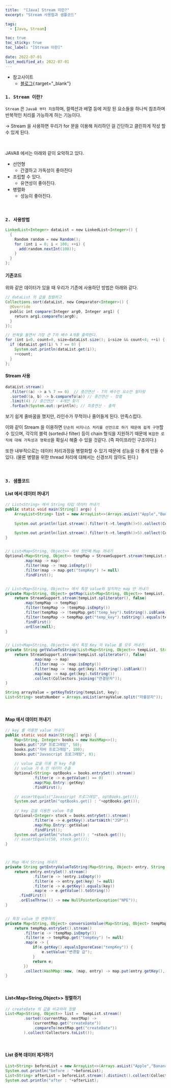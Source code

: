 ```yaml
---
title:  "[Java] Stream 이란?"
excerpt: "Stream 사용법과 샘플코드"

tags:
  - [Java, Stream]

toc: true
toc_sticky: true
toc_label: "[Stream 이란]"
 
date: 2022-07-01
last_modified_at: 2022-07-01
---
```


- 참고사이트
  - [블로그](https://doohyun.tistory.com/21){:target="_blank"}


### ``1. Stream 이란?``

`Stream` 은 `Java8 부터 지원`하며, 컬렉션과 배열 등에 저장 된 요소들을 하나씩 참조하며 반복적인 처리를 가능하게 하는 기능이다.

-> Stream 을 사용하면 우리가 for 문을 이용해 처리하던 걸 간단하고 클린하게 작성 할 수 있게 된다.

<br>

JAVA8 에서는 아래와 같이 요악하고 있다.

- 선언형
  - 간결하고 가독성이 좋아진다
- 조립할 수 있다.
  - 유연성이 좋아진다.
- 병렬화
  - 성능이 좋아진다.

<br>


### ``2. 사용방법``


```java
LinkedList<Integer> dataList = new LinkedList<Integer>() {    
  {
    Random random = new Random();
    for (int i = 0; i < 100; ++i) {
      add(random.nextInt(100));
    }
  }
};
```


#### 기존코드
위와 같은 데이터가 있을 때 우리가 기존에 사용하던 방법은 아래와 같다.


```java
// dataList 의 값을 정렬하고
Collections.sort(dataList, new Comparator<Integer>() {
  @Override    
  public int compare(Integer arg0, Integer arg1) {
    return arg1.compareTo(arg0);    
  }
}); 

// 반복을 돌면서 가장 큰 7의 배수 4개를 출력한다.
for (int i=0, count=0, size=dataList.size(); i<size && count<4; ++i) {
  if (dataList.get(i) % 7 == 0) {
    System.out.println(dataList.get(i));        
    ++count;
  }
};
```


#### Stream 사용


```java
dataList.stream()
  .filter((a) -> a % 7 == 0)  // 중간연산 - 7의 배수인 요소만 필터링 
  .sorted((a, b) -> b.compareTo(a)) // 중간연산 - 정렬
  .limit(4) // 중간연산 - 4개만 찾기
  .forEach(System.out::println); // 최종연산 - 출력
```

보기 쉽게 줄바꿈을 했지만, 라인수가 무척이나 줄어들게 된다. 만족스럽다.

이와 같이 Stream 을 이용하면 `단순히 비지니스 처리를 선언으로 하기 때문에 쉽게 구현`할 수 있으며, 각각의 블럭 (sorted나 filter) 등이 chain 형식을 지원하기 때문에 `복잡한 로직에 대해 가독성과 명확성`을 확실시 해줄 수 있을 것같다. (즉 파이프라인 구조이다.)

또한 내부적으로는 데이터 처리과정을 병렬화할 수 있기 때문에 성능을 더 좋게 만들 수 있다. (물론 병렬을 위한 thread 처리에 대해서는 신경쓰지 않아도 된다.)


<br>

### ``3. 샘플코드``

#### List 에서 데이터 꺼내기

```java
// List<String> 에서 String 타입 데이터 꺼내기
public static void main(String[] args) {
	ArrayList<String> list = new ArrayList<>(Arrays.asList("Apple","Banana","Melon","Grape","Strawberry"));
	
	System.out.println(list.stream().filter(t->t.length()>5).collect(Collectors.joining(" "))); //Banana Strawberry

	System.out.println(list.stream().filter(t->t.length()>5).collect(Collectors.toList())); //[Banana, Strawberry]
}


// List<Map<String, Object>> 에서 첫번째 Map 꺼내기
Optional<Map<String, Object>> tempMap = StreamSupport.stream(tempList.spliterator(), false)
		.map(map -> map)
		.filter(map -> !map.isEmpty())
		.filter(map -> map.get("tempKey") != null)
		.findFirst();


// List<Map<String, Object>> 에서 특정 value와 일치하는 map 만 꺼내기
private Map<String, Object> getMap(List<Map<String, Object>> tempList, String tempValue) {
	return StreamSupport.stream(tempList.spliterator(), false)
		.map(tempMap -> tempMap)
		.filter(tempMap -> !tempMap.isEmpty())
		.filter(tempMap -> !tempMap.get("temp_key").toString().isBlank())
		.filter(tempMap -> tempMap.get("temp_key").toString().equals(tempValue))
		.findFirst()
		.orElse(null);
}	


// List<Map<String, Object>> 에서 특정 Key 의 Value 를 모두 꺼내기
private String getValueToString(List<Map<String, Object>> tempList, String key) {
	return StreamSupport.stream(tempList.spliterator(), false)
			.map(map -> map)
			.filter(map -> !map.isEmpty())
			.filter(map -> !map.get(key).toString().isBlank())
			.map(map -> map.get(key).toString())
			.collect(Collectors.joining("연결문자"));
}

String arrayValue = getKeyToString(tempList, key);
List<String> seatsNumber = Arrays.asList(arrayValue.split("자를문자"));
```
<br>



#### Map 에서 데이터 꺼내기

```java
// key 를 이용한 value 꺼내기
public static void main(String[] args) {
	Map<String, Integer> books = new HashMap<>();
	books.put("JSP 프로그래밍", 50);
	books.put("자바 프로그래밍", 100);
	books.put("Javascript 프로그래밍", 0);
	
	// value 값을 이용 한 key 추출
	// value 가 0 인 데이터 추출
	Optional<String> optBooks = books.entrySet().stream()
			.filter(e -> e.getValue() == 0)
			.map(Map.Entry::getKey)
			.findFirst();

	// assertEquals("Javascript 프로그래밍", optBooks.get());
	System.out.println("optBooks.get() : "+optBooks.get());
	
	// key 값을 이용한 value 추출
	Optional<Integer> stock = books.entrySet().stream()
			.filter(e -> e.getKey().startsWith("JSP"))
			.map(Map.Entry::getValue)
			.findFirst();
	System.out.println("stock.get() : "+stock.get());
	// assertEquals(50, stock.get());
}



// Map 에서 String 꺼내기
private String getEntryValueToString(Map<String, Object> entry, String key) {
	return entry.entrySet().stream()
			.filter(e -> !entry.isEmpty())
			.filter(e -> entry.get(key) != null)
			.filter(e -> e.getKey().equals(key))
			.map(e -> e.getValue().toString())
      .findFirst()
      .orElseThrow(() -> new NullPointerException("NPE"));
}


// 특정 value 만 변환하기
private Map<String, Object> conversionValue(Map<String, Object> tempMap) {
	return tempMap.entrySet().stream()
		.filter(e -> !tempMap.isEmpty())
		.filter(e -> tempMap.get("tempKey") != null)
		.map(e -> {
			if(e.getKey().equalsIgnoreCase("tempKey")) { 
				e.setValue("변경할 값");
			}
			return e;
		})
		.collect(HashMap::new, (map, entry) -> map.put(entry.getKey(), entry.getValue()), HashMap::putAll);
}
```
<br>


#### List<Map<String,Object>> 정렬하기

```java
// createDate 의 값을 비교하여 정렬 
List<Map<String, Object>> list =  tempList.stream()
		.sorted((currentMap, nextMap) -> 
			(currentMap.get("createDate"))
			.compareTo(nextMap.get("createDate"))
		).collect(Collectors.toList());
```
<br>

#### List 중복 데이터 제거하기

```java
List<String> beforeList = new ArrayList<>(Arrays.asList("Apple","Banana","Melon","Grape", "Apple", "Strawberry"));
System.out.println("before : "+beforeList);
List<String> afterList = beforeList.stream().distinct().collect(Collectors.toList());
System.out.println("after : "+afterList);
```
<br>

